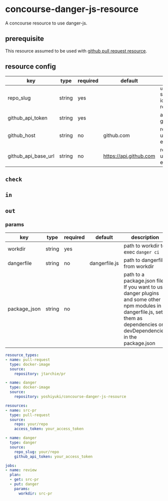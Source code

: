 # concourse-danger-js-resource
A concourse resource to use danger-js.

## prerequisite
This resource assumed to be used with [github pull request resource](https://github.com/jtarchie/github-pullrequest-resource).

## resource config
|key|type|required|default|description|
|--|--|--|--|--|
|repo_slug|string|yes||`username/reponame` shaped string to identify target repository|
|github_api_token|string|yes||access token of github|
|github_host|string|no|github.com|required when using github enterprise|
|github_api_base_url|string|no|https://api.github.com|required when using github enterprise|

## `check`
## `in`
## `out`

### params
|key|type|required|default|description|
|--|--|--|--|--|
|workdir|string|yes||path to workdir to exec `danger ci`|
|dangerfile|string|no|dangerfile.js|path to dangerfile from workdir|
|package_json|string|no||path to a package.json file. If you want to use danger plugins and some other npm modules in dangerfile.js, set them as dependencies or devDependencies in the package.json|


```yaml
resource_types:
- name: pull-request
  type: docker-image
  source:
    repository: jtarchie/pr

- name: danger
  type: docker-image
  source:
    repository: yoshiyuki/concourse-danger-js-resource

resources:
- name: src-pr
  type: pull-request
  source:
    repo: your/repo
    access_token: your_access_token

- name: danger
  type: danger
  source:
    repo_slug: your/repo
    github_api_token: your_access_token

jobs:
- name: review
  plan:
  - get: src-pr
  - put: danger
    params:
      workdir: src-pr
```

